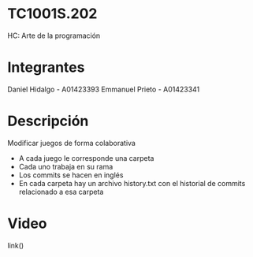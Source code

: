 # TC1001S.202
HC: Arte de la programación

# Integrantes 
Daniel Hidalgo - A01423393
Emmanuel Prieto - A01423341

# Descripción 
Modificar juegos de forma colaborativa
- A cada juego le corresponde una carpeta
- Cada uno trabaja en su rama
- Los commits se hacen en inglés 
- En cada carpeta hay un archivo history.txt con el historial de commits relacionado a esa carpeta
# Video
link()
